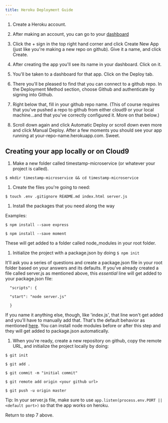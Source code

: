 ```yaml
---
title: Heroku Deployment Guide
---
```

1.  Create a Heroku account.

2.  After making an account, you can go to your [dashboard](https://dashboard.heroku.com/apps)

3.  Click the + sign in the top right hand corner and click Create New App (just like you're making a new repo on github). Give it a name, and click Create.

1.  After creating the app you'll see its name in your dashboard. Click on it.

2.  You'll be taken to a dashboard for that app. Click on the Deploy tab.

3.  There you'll be pleased to find that you can connect to a github repo. In the Deployment Method section, choose Github and authenticate by signing into Github.

4.  Right below that, fill in your github repo name. (This of course requires that you've pushed a repo to github from either cloud9 or your local machine...and that you've correctly configured it. More on that below.)

5.  Scroll down again and click Automatic Deploy or scroll down even more and click Manual Deploy. After a few moments you should see your app running at your-repo-name.herokuapp.com. Sweet.

## Creating your app locally or on Cloud9

1.  Make a new folder called timestamp-microservice (or whatever your project is called).

`$ mkdir timestamp-microservice && cd timestamp-microservice`

1.  Create the files you're going to need:

`$ touch .env .gitignore README.md index.html server.js`

1.  Install the packages that you need along the way

Examples:

`$ npm install --save express`

`$ npm install --save moment`

These will get added to a folder called node_modules in your root folder.

1.  Initialize the project with a package.json by doing `$ npm init`

It'll ask you a series of questions and create a package.json file in your root folder based on your answers and its defaults. If you've already created a file called server.js as mentioned above, this _essential_ line will get added to your package.json file:

      "scripts": {

      "start": "node server.js"

      }

If you name it anything else, though, like 'index.js', that line won't get added and you'll have to manually add that. That's the default behavior as mentioned [here](https://docs.npmjs.com/files/package.json#default-values). You can install node modules before or after this step and they will get added to package.json automatically.

1.  When you're ready, create a new repository on github, copy the remote URL, and initialize the project locally by doing:

`$ git init`

`$ git add .`

`$ git commit -m "initial commit"`

`$ git remote add origin <your github url>`

`$ git push -u origin master`

Tip: In your server.js file, make sure to use `app.listen(process.env.PORT || <default port>)` so that the app works on heroku.

Return to step 7 above.